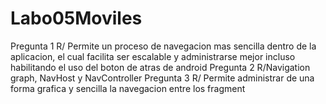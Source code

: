 # Labo05Moviles
Pregunta 1
R/ Permite un proceso de navegacion mas sencilla dentro de la aplicacion, el cual facilita ser escalable y administrarse mejor incluso habilitando el uso del boton de atras de android
Pregunta 2
R/Navigation graph, NavHost y NavController
Pregunta 3
R/ Permite administrar de una forma grafica y sencilla la navegacion entre los fragment
